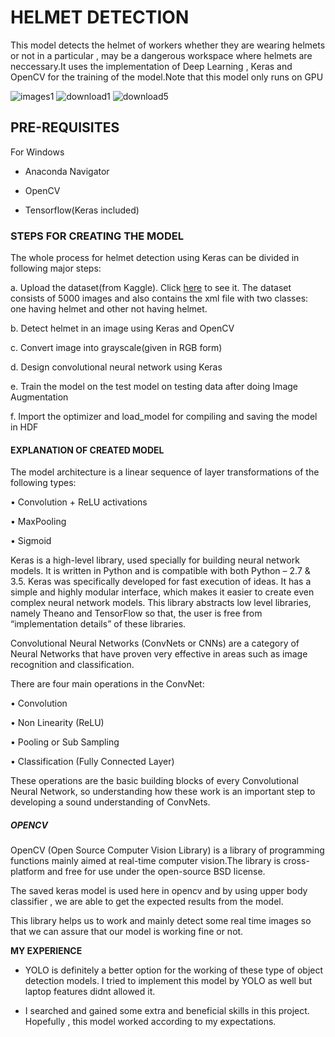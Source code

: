 # HELMET DETECTION
This model detects the helmet of workers whether they are wearing helmets or not in a particular , may be a dangerous workspace where helmets are neccessary.It uses the implementation of Deep Learning , Keras and OpenCV for the training of the  model.Note that this model only runs on GPU

![images1](https://user-images.githubusercontent.com/68318221/92746230-b1b57e80-f3a0-11ea-957c-ffd9fae0023d.png)      ![download1](https://user-images.githubusercontent.com/68318221/92746706-1e307d80-f3a1-11ea-90e0-bb139c6caf2d.png)              ![download5](https://user-images.githubusercontent.com/68318221/92747161-8f703080-f3a1-11ea-9dd1-e13588c23096.png)






## PRE-REQUISITES 

For Windows

- Anaconda Navigator

- OpenCV 

- Tensorflow(Keras included)





### STEPS FOR CREATING THE MODEL
The whole process for helmet detection using Keras can be divided in following  major steps:

a. Upload the dataset(from Kaggle). Click [here](https://www.kaggle.com/andrewmvd/hard-hat-detection "HD") to see it. The dataset consists of 5000 images and also contains the      xml file with two classes: one having helmet and other not having helmet.

b. Detect helmet in an image using Keras and OpenCV

c. Convert image into grayscale(given in RGB form) 

d. Design convolutional neural network using Keras

e. Train the model on the test model on testing data after doing Image Augmentation

f. Import the optimizer and load_model for compiling and saving the model in HDF







#### EXPLANATION OF  CREATED MODEL





The model architecture is a linear sequence of layer transformations of the following types:

• Convolution + ReLU activations

• MaxPooling

• Sigmoid

Keras is a high-level library, used specially for building neural network models. It is written in Python and is compatible with both Python – 2.7 & 3.5. Keras was specifically developed for fast execution of ideas. It has a simple and highly modular interface, which makes it easier to create even complex neural network models. This library abstracts low level libraries, namely Theano and TensorFlow so that, the user is free from “implementation details” of these libraries.



Convolutional Neural Networks (ConvNets or CNNs) are a category of Neural Networks that have proven very effective in areas such as image recognition and classification.

There are four main operations in the ConvNet:

• Convolution

• Non Linearity (ReLU)

• Pooling or Sub Sampling

• Classification (Fully Connected Layer)


These operations are the basic building blocks of every Convolutional Neural Network, so understanding how these work is an important step to developing a sound understanding of ConvNets.





##### OPENCV



OpenCV (Open Source Computer Vision Library) is a library of programming functions mainly aimed at real-time computer vision.The library is cross-platform and free for use under the open-source BSD license.


The saved  keras model is used here in opencv and by using  upper body classifier , we are able to get the expected results from the model.



This library helps us to work and mainly detect some real time images so that we can assure that our model is working fine or not.




**MY EXPERIENCE**

- YOLO is definitely a better option for the working of these type of object detection models. I tried to implement this model by YOLO as well but laptop features didnt allowed it.

- I searched and gained some extra and beneficial skills in this project. Hopefully , this model worked according to my expectations.















     

